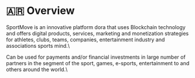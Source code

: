 # 🇦🇷 Overview

SportMove is an innovative platform dora that uses Blockchain technology and offers digital products, services, marketing and monetization strategies for athletes, clubs, teams, companies, entertainment industry and associations sports mind.\


Can be used for payments and/or financial investments in large number of partners in the segment of the sport, games, e-sports, entertainment to and others around the world.\


